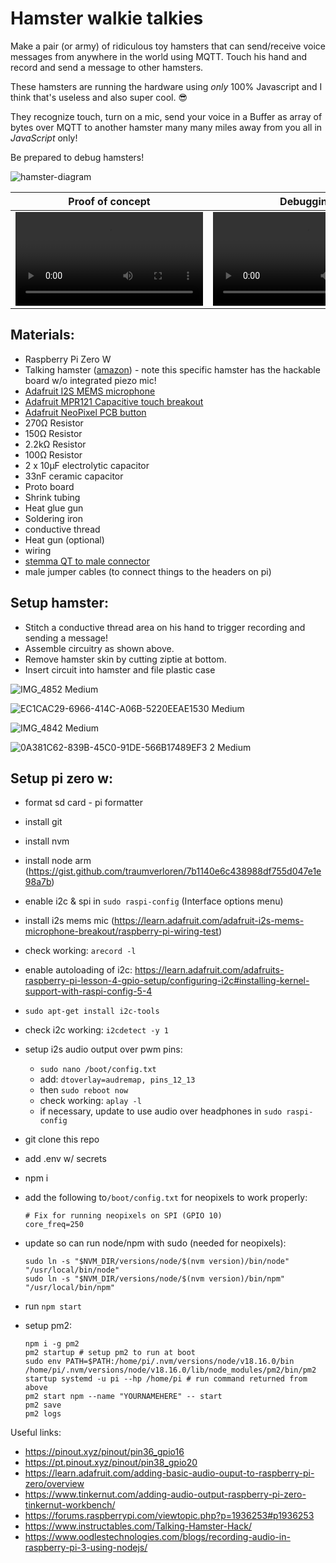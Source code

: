 # Hamster walkie talkies

Make a pair (or army) of ridiculous toy hamsters that can send/receive voice messages from anywhere in the world using MQTT. Touch his hand and record and send a message to other hamsters.

These hamsters are running the hardware using _only_ 100% Javascript and I think that's useless and also super cool. 😎 

They recognize touch, turn on a mic, send your voice in a Buffer as array of bytes over MQTT to another hamster many many miles away from you all in *JavaScript* only!

Be prepared to debug hamsters!

![hamster-diagram](https://github.com/traumverloren/hamster-walkie-talkie/assets/9959680/cb510b99-b6fe-473c-b431-5e8818b493fc)

| Proof of concept | Debugging |
| ------------- | ------------- |
| <video src="https://github.com/traumverloren/hamster-walkie-talkie/assets/9959680/c0ef765f-ef5b-4bef-a917-29b25162303e" /> | <video src="https://github.com/traumverloren/hamster-walkie-talkie/assets/9959680/2cb3c869-538c-4a12-9d18-d530f328e270" /> |


## Materials:
- Raspberry Pi Zero W
- Talking hamster ([amazon](https://amzn.eu/d/eBBaJ0Z)) - note this specific hamster has the hackable board w/o integrated piezo mic!
- [Adafruit I2S MEMS microphone](https://learn.adafruit.com/adafruit-i2s-mems-microphone-breakout/raspberry-pi-wiring-test)
- [Adafruit MPR121 Capacitive touch breakout](https://www.adafruit.com/product/4830)
- [Adafruit NeoPixel PCB button](https://www.adafruit.com/product/4776)
- 270Ω Resistor
- 150Ω Resistor
- 2.2kΩ Resistor
- 100Ω Resistor
- 2 x 10µF electrolytic capacitor
- 33nF ceramic capacitor
- Proto board
- Shrink tubing
- Heat glue gun
- Soldering iron
- conductive thread
- Heat gun (optional)
- wiring
- [stemma QT to male connector](https://www.adafruit.com/product/4209)
- male jumper cables (to connect things to the headers on pi)

## Setup hamster:
- Stitch a conductive thread area on his hand to trigger recording and sending a message!
- Assemble circuitry as shown above.
- Remove hamster skin by cutting ziptie at bottom.
- Insert circuit into hamster and file plastic case

![IMG_4852 Medium](https://github.com/traumverloren/hamster-walkie-talkie/assets/9959680/1ceb649a-0f48-425f-839c-f4df827385a3)

![EC1CAC29-6966-414C-A06B-5220EEAE1530 Medium](https://github.com/traumverloren/hamster-walkie-talkie/assets/9959680/0669f682-d379-4b13-b47c-bf56706bc798)

![IMG_4842 Medium](https://github.com/traumverloren/hamster-walkie-talkie/assets/9959680/6dd87338-6936-43e8-a13d-650c75d46ebb)

![0A381C62-839B-45C0-91DE-566B17489EF3 2 Medium](https://github.com/traumverloren/hamster-walkie-talkie/assets/9959680/d5fe9743-1867-4313-a5ff-eec1bea3343e)


## Setup pi zero w:

- format sd card - pi formatter
- install git
- install nvm
- install node arm (https://gist.github.com/traumverloren/7b1140e6c438988df755d047e1e98a7b)
- enable i2c & spi in `sudo raspi-config` (Interface options menu)
- install i2s mems mic (https://learn.adafruit.com/adafruit-i2s-mems-microphone-breakout/raspberry-pi-wiring-test)
- check working: `arecord -l`
- enable autoloading of i2c: https://learn.adafruit.com/adafruits-raspberry-pi-lesson-4-gpio-setup/configuring-i2c#installing-kernel-support-with-raspi-config-5-4
- `sudo apt-get install i2c-tools`
- check i2c working: `i2cdetect -y 1`
- setup i2s audio output over pwm pins:
  - `sudo nano /boot/config.txt`
  - add: `dtoverlay=audremap, pins_12_13`
  - then `sudo reboot now`
  - check working: `aplay -l`
  - if necessary, update to use audio over headphones in `sudo raspi-config`
- git clone this repo
- add .env w/ secrets
- npm i
- add the following to`/boot/config.txt` for neopixels to work properly:

  ```shell
  # Fix for running neopixels on SPI (GPIO 10)
  core_freq=250
  ```

- update so can run node/npm with sudo (needed for neopixels):

  ```shell
  sudo ln -s "$NVM_DIR/versions/node/$(nvm version)/bin/node" "/usr/local/bin/node"
  sudo ln -s "$NVM_DIR/versions/node/$(nvm version)/bin/npm" "/usr/local/bin/npm"
  ```

- run `npm start`
- setup pm2:
  ```shell
  npm i -g pm2
  pm2 startup # setup pm2 to run at boot
  sudo env PATH=$PATH:/home/pi/.nvm/versions/node/v18.16.0/bin /home/pi/.nvm/versions/node/v18.16.0/lib/node_modules/pm2/bin/pm2 startup systemd -u pi --hp /home/pi # run command returned from above
  pm2 start npm --name "YOURNAMEHERE" -- start
  pm2 save
  pm2 logs
  ```

Useful links:

- https://pinout.xyz/pinout/pin36_gpio16
- https://pt.pinout.xyz/pinout/pin38_gpio20
- https://learn.adafruit.com/adding-basic-audio-ouput-to-raspberry-pi-zero/overview
- https://www.tinkernut.com/adding-audio-output-raspberry-pi-zero-tinkernut-workbench/
- https://forums.raspberrypi.com/viewtopic.php?p=1936253#p1936253
- https://www.instructables.com/Talking-Hamster-Hack/
- https://www.oodlestechnologies.com/blogs/recording-audio-in-raspberry-pi-3-using-nodejs/
